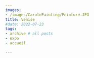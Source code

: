 ```yaml
---
images:
- /images/CarolePainting/Peinture.JPG
title: Venise
#date: 2022-07-23
tags:
- archive # all posts
- expo
- accueil

---
```

